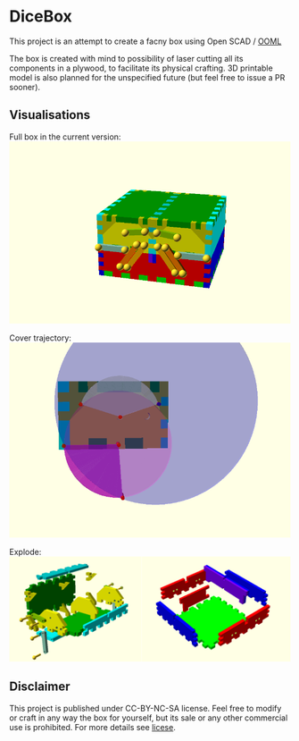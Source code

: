 # DiceBox

This project is an attempt to create a facny box using Open SCAD / [OOML](https://github.com/avalero/OOML)

The box is created with mind to possibility of laser cutting all its components in a plywood, to facilitate its physical crafting.
3D printable model is also planned for the unspecified future (but feel free to issue a PR sooner).


## Visualisations

Full box in the current version:
![](https://github.com/dtracz/DiceBox/blob/master/visualizations/box_levered_cover_opening.gif)

Cover trajectory:
![](https://github.com/dtracz/DiceBox/blob/master/visualizations/cover_move.gif)

Explode:
![](https://github.com/dtracz/DiceBox/blob/master/visualizations/explode.png)


## Disclaimer

This project is published under CC-BY-NC-SA license.
Feel free to modify or craft in any way the box for yourself, but its sale or any other commercial use is prohibited. For more details see [licese](https://github.com/dtracz/DiceBox/blob/master/LICENSE-CC-BY-NC-SA.md).

